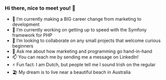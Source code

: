 ### Hi there, nice to meet you! 👋

- 🌱 I’m currently making a BIG career change from marketing to development
- 🔭 I’m currently working on getting up to speed with the Symfony framework for PHP
- 👯 I’m looking to collaborate on any small projects that welcome curious beginners
- 💬 Ask me about how marketing and programming go hand-in-hand
- 📫 You can reach me by sending me a message on LinkedIn!
- ⚡ Fun fact: I am Dutch, but people tell me I sound Irish on the regular
- 🏖️ My dream is to live near a beautiful beach in Australia
